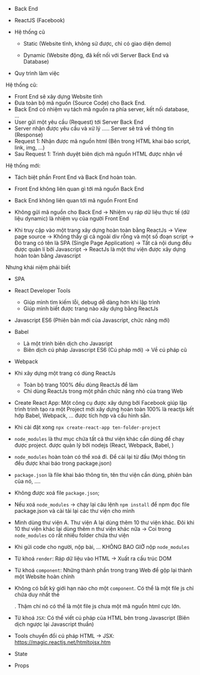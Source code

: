 - Back End
- ReactJS (Facebook)

- Hệ thống cũ
  + Static (Website tĩnh, không sử được, chỉ có giao diện demo)

  + Dynamic (Website động, đã kết nối với Server Back End và Database)


- Quy trình làm việc

Hệ thống cũ:
  - Front End sẽ xây dựng Website tĩnh 
  - Đưa toàn bộ mã nguồn (Source Code) cho Back End.
  - Back End có nhiệm vụ tách mã nguồn ra phía server, kết nối database, ...
  - User gửi một yêu cầu (Request) tới Server Back End
  - Server nhận được yêu cầu và xử lý ..... Server sẽ trả về thông tin (Response)
  - Request 1: Nhận được mã nguồn html (Bên trong HTML khai báo script, link, img, ...)
  - Sau Request 1: Trình duyệt biên dịch mã nguồn HTML được nhận về

Hệ thống mới:
  - Tách biệt phần Front End và Back End hoàn toàn.
  - Front End không liên quan gì tới mã nguồn Back End
  - Back End không liên quan tới mã nguồn Front End
  - Không gửi mã nguồn cho Back End
  -> Nhiệm vụ ráp dữ liệu thực tế (dữ liệu dynamic) là nhiệm vụ của người Front End

  - Khi truy cập vào một trang xây dựng hoàn toàn bằng ReactJs
  -> View page source 
  -> Không thấy gì cả ngoài div rỗng và một số đoạn script
  -> Đó trang có tên là SPA (Single Page Application) 
  -> Tất cả nội dung đều được quản lí bởi Javascript
  -> ReactJs là một thư viện được xây dựng hoàn toàn bằng Javascript

Nhưng khái niệm phải biết

- SPA
- React Developer Tools
  + Giúp mình tìm kiếm lỗi, debug dễ dàng hơn khi lập trình
  + Giúp mình biết được trang nào xây dựng bằng ReactJs
- Javascript ES6 (Phiên bản mới của Javascript, chức năng mới)
- Babel
  + Là một trình biên dịch cho Javasript
  + Biên dịch cú pháp Javascript ES6 (Cú pháp mới) -> Về cú pháp cũ
- Webpack
- Khi xây dựng một trang có dùng ReactJs
  + Toàn bộ trang 100% đều dùng ReactJs để làm
  + Chỉ dùng ReactJs trong một phần chức năng nhỏ của trang Web
- Create React App: Một công cụ được xây dựng bởi Facebook giúp lập trình trinh tạo ra một Project mới xây dựng hoàn toàn 100% là reactjs kết hớp Babel, Webpack, ... được tích hợp và cấu hình sẵn. 
- Khi cài đặt xong `npx create-react-app ten-folder-project`
- `node_modules` là thư mục chứa tất cả thư viện khác cần dùng để chạy được project. được quản lý bởi nodejs (React, Webpack, Babel, )
- `node_modules` hoàn toàn có thể xoá đi. Để cài lại từ đầu (Mọi thông tin đều được khai báo trong package.json)
- `package.json` là file khai báo thông tin, tên thư viện cần dùng, phiên bản của nó, .... 
- Không được xoá file `package.json`;
- Nếu xoá `node_modules` -> chạy lại câu lệnh `npm install` để npm đọc file package.json và cài tải lại các thư viện cho mình
- Mình dùng thư viện A. Thư viện A lại dùng thêm 10 thư viện khác. Đôi khi 10 thư viện khác lại dùng thêm n thư viện khác nữa -> Coi trong `node_modules` có rất nhiều folder chứa thư viện
- Khi gửi code cho người, nộp bài, ... KHÔNG BAO GIỜ nộp `node_modules`
- Từ khoá `render`: Ráp dữ liệu vào HTML -> Xuất ra cấu trúc DOM
- Từ khoá `component`: Những thành phần trong trang Web để gộp lại thành một Website hoàn chỉnh
- Không có bất kỳ giới hạn nào cho một `component`. Có thể là một file js chỉ chứa duy nhất thẻ <p>. Thậm chí nó có thể là một file js chưa một mã nguồn html cực lớn.
- Từ khoá `JSX`: Có thể viết cú pháp của HTML bên trong Javascript (Biên dịch ngược lại Javascript thuần)
- Tools chuyển đổi cú pháp HTML -> JSX: https://magic.reactjs.net/htmltojsx.htm

- State
- Props
